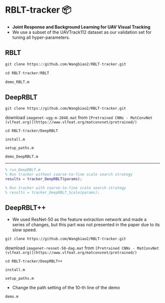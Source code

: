 # RBLT-tracker :package:

+ **Joint Response and Background Learning for UAV Visual Tracking**
+ We use a subset of the UAVTrack112 dataset as our validation set for tuning all hyper-parameters.
## RBLT 

```python
git clone https://github.com/Wangbiao2/RBLT-tracker.git
```

```python
cd RBLT-tracker/RBLT
```

```python
demo_RBLT.m
```

## DeepRBLT

```
git clone https://github.com/Wangbiao2/RBLT-tracker.git
```

download  `imagenet-vgg-m-2048.mat` from `[Pretrained CNNs - MatConvNet (vlfeat.org)](https://www.vlfeat.org/matconvnet/pretrained/)`

```
cd RBLT-tracker/DeepRBLT
```

```
install.m
```

```
setup_paths.m
```

```
demo_DeepRBLT.m
```

-------------------------------------------------------------------------------------------------------------------------------------------------------------------------

```matlab
% run_DeepRBLT.m
% Run tracker without coarse-to-fine scale search strategy
results = tracker_DeepRBLT(params);

% Run tracker with coarse-to-fine scale search strategy
% results = tracker_DeepRBLT_Scale(params);
```

## DeepRBLT++

+ We used ResNet-50 as the feature extraction network and made a series of changes, but this part was not presented in the paper due to its slow speed.

```
git clone https://github.com/Wangbiao2/RBLT-tracker.git
```

download  `imagenet-resnet-50-dag.mat` from `[Pretrained CNNs - MatConvNet (vlfeat.org)](https://www.vlfeat.org/matconvnet/pretrained/)`

```
cd RBLT-tracker/DeepRBLT++
```

```
install.m
```

```
setup_paths.m
```


+ Change the path setting of the 10-th line of the demo

```
demo.m
```

